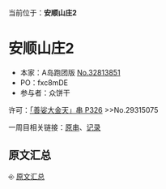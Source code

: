 []()<nav>当前位于：<span style="font-weight: bold">安顺山庄2</span></nav>

<h1 id="top-heading">安顺山庄2</h1>

* 本家：A岛跑团版 [No.32813851](https://adnmb3.com/t/32813851)
* PO：fxc8mDE
* 参与者：众饼干

许可：[「善娑大金天」串 P326](https://adnmb3.com/t/28470905?page=326) >>No.29315075

一周目相关链接：[原串](https://adnmb3.com/t/29556631)、[记录](https://ftoovvr.github.io/adnmb-quests-archive/fxc/安顺山庄/book/)

<h2 id="%E5%8E%9F%E6%96%87%E6%B1%87%E6%80%BB">原文汇总</h2>

⎆ [原文汇总](原文汇总.md)

